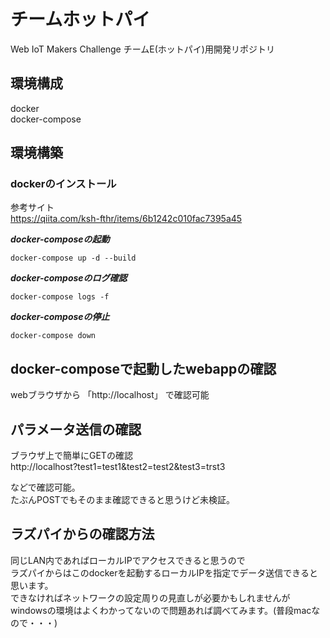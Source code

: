# チームホットパイ
Web IoT Makers Challenge チームE(ホットパイ)用開発リポジトリ

## 環境構成
docker  
docker-compose


## 環境構築
### dockerのインストール
参考サイト  
https://qiita.com/ksh-fthr/items/6b1242c010fac7395a45

***docker-composeの起動***
```
docker-compose up -d --build
```

***docker-composeのログ確認***
```
docker-compose logs -f
```

***docker-composeの停止***
```
docker-compose down
```

## docker-composeで起動したwebappの確認
webブラウザから  「http://localhost」  で確認可能

## パラメータ送信の確認
ブラウザ上で簡単にGETの確認  
http://localhost?test1=test1&test2=test2&test3=trst3  
  
などで確認可能。  
たぶんPOSTでもそのまま確認できると思うけど未検証。

## ラズパイからの確認方法
同じLAN内であればローカルIPでアクセスできると思うので  
ラズパイからはこのdockerを起動するローカルIPを指定でデータ送信できると思います。  
できなければネットワークの設定周りの見直しが必要かもしれませんが  
windowsの環境はよくわかってないので問題あれば調べてみます。(普段macなので・・・)
